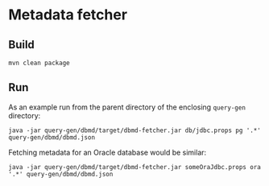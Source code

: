 # Metadata fetcher

## Build
```
mvn clean package
```

## Run
As an example run from the parent directory of the enclosing `query-gen` directory:
```
java -jar query-gen/dbmd/target/dbmd-fetcher.jar db/jdbc.props pg '.*' query-gen/dbmd/dbmd.json
```

Fetching metadata for an Oracle database would be similar:

```
java -jar query-gen/dbmd/target/dbmd-fetcher.jar someOraJdbc.props ora '.*' query-gen/dbmd/dbmd.json
```
